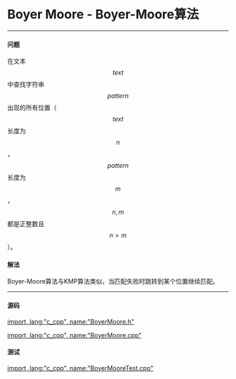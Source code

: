 <script type="text/javascript" src="https://cdnjs.cloudflare.com/ajax/libs/mathjax/2.7.1/MathJax.js?config=TeX-AMS-MML_HTMLorMML"/></script>
<script> gitbook.events.bind("page.change", function() { MathJax.Hub.Queue(["Typeset",MathJax.Hub]); } </script>

# Boyer Moore - Boyer-Moore算法

--------

#### 问题

在文本$$ text $$中查找字符串$$ pattern $$出现的所有位置（$$ text $$长度为$$ n $$，$$ pattern $$长度为$$ m $$，$$ n, m $$都是正整数且$$ n \gt m $$）。

#### 解法

Boyer-Moore算法与KMP算法类似，当匹配失败时跳转到某个位置继续匹配。

--------

#### 源码

[import, lang:"c_cpp", name:"BoyerMoore.h"](https://github.com/linrongbin16/Way-to-Algorithm/blob/master/src/TextMatch/BoyerMoore.h)

[import, lang:"c_cpp", name:"BoyerMoore.cpp"](https://github.com/linrongbin16/Way-to-Algorithm/blob/master/src/TextMatch/BoyerMoore.cpp)

#### 测试

[import, lang:"c_cpp", name:"BoyerMooreTest.cpp"](https://github.com/linrongbin16/Way-to-Algorithm/blob/master/src/TextMatch/BoyerMooreTest.cpp)

